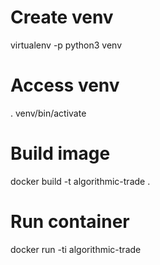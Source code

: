 # Create venv
virtualenv -p python3 venv

# Access venv
. venv/bin/activate

# Build image
docker build -t algorithmic-trade .

# Run container
docker run -ti algorithmic-trade
